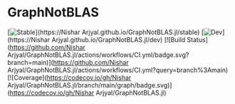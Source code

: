 # GraphNotBLAS

[![Stable](https://img.shields.io/badge/docs-stable-blue.svg)](https://Nishar Arjyal.github.io/GraphNotBLAS.jl/stable)
[![Dev](https://img.shields.io/badge/docs-dev-blue.svg)](https://Nishar Arjyal.github.io/GraphNotBLAS.jl/dev)
[![Build Status](https://github.com/Nishar Arjyal/GraphNotBLAS.jl/actions/workflows/CI.yml/badge.svg?branch=main)](https://github.com/Nishar Arjyal/GraphNotBLAS.jl/actions/workflows/CI.yml?query=branch%3Amain)
[![Coverage](https://codecov.io/gh/Nishar Arjyal/GraphNotBLAS.jl/branch/main/graph/badge.svg)](https://codecov.io/gh/Nishar Arjyal/GraphNotBLAS.jl)
